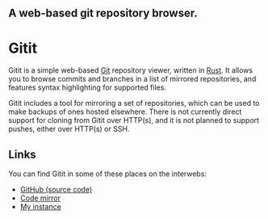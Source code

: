 A web-based git repository browser.
---
# Gitit

Gitit is a simple web-based [Git](https://git-scm.org) repository viewer, written in [Rust](https://rust-lang.org). It allows you to browse commits and branches in a list of mirrored repositories, and features syntax highlighting for supported files.

Gitit includes a tool for mirroring a set of repositories, which can be used to make backups of ones hosted elsewhere. There is not currently direct support for cloning from Gitit over HTTP(s), and it is not planned to support pushes, either over HTTP(s) or SSH.

## Links

You can find Gitit in some of these places on the interwebs:
- [GitHub (source code)](github://ashhhleyyy/gitit)
- [Code mirror](https://ashhhleyyy.dev/git/mirror/gitit)
- [My instance](https://code.ashhhleyyy.dev/)
